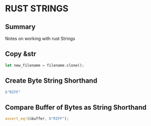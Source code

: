 # RUST STRINGS

## Summary
Notes on working with rust Strings

## Copy &str
```rust
let new_filename = filename.clone();
```

## Create Byte String Shorthand
```rust
b"RIFF"
```

## Compare Buffer of Bytes as String Shorthand
```rust
assert_eq!(&buffer, b"RIFF");
```
